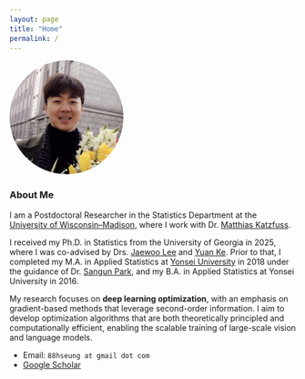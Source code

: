 ```yaml
---
layout: page
title: "Home"
permalink: /
---
```


<img src="assets/images/Profile.jpg" alt="Hyunseok Seung" style="width:200px; border-radius:50%;">


### About Me
I am a Postdoctoral Researcher in the Statistics Department at the [University of Wisconsin–Madison](https://stat.wisc.edu/), where I work with 
Dr. [Matthias Katzfuss](https://sites.google.com/view/katzfuss/home?authuser=0).

I received my Ph.D. in Statistics from the University of Georgia in 2025, where I was co-advised by 
Drs. [Jaewoo Lee](https://www.ai.uga.edu/directory/people/jaewoo-lee) and [Yuan Ke](https://yuan-ke.github.io/). 
Prior to that, I completed my M.A. in Applied Statistics at [Yonsei University](https://devcms.yonsei.ac.kr/stat_en/index.do) in 2018 
under the guidance of Dr. [Sangun Park](https://devcms.yonsei.ac.kr/faculty/name_search.do?mode=view&userId=CmRXJlwS0DJ2cQUfMSCViw%3D%3D&sosokcd=0000203), 
and my B.A. in Applied Statistics at Yonsei University in 2016.

My research focuses on **deep learning optimization**, with an emphasis on gradient-based methods that leverage second-order information. 
I aim to develop optimization algorithms that are both theoretically principled and computationally efficient, enabling the scalable training of large-scale vision and language models.


- Email: `88hseung at gmail dot com`
- [Google Scholar](https://scholar.google.com/citations?user=qgzaJCcAAAAJ&hl=en)
